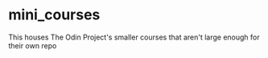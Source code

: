 # mini_courses
This houses The Odin Project's smaller courses that aren't large enough for their own repo
